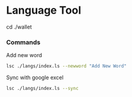 # Language Tool


cd ./wallet

### Commands

Add new word

```sh 
lsc ./langs/index.ls --newword "Add New Word"
```

Sync with google excel

```sh
lsc ./langs/index.ls --sync 
```